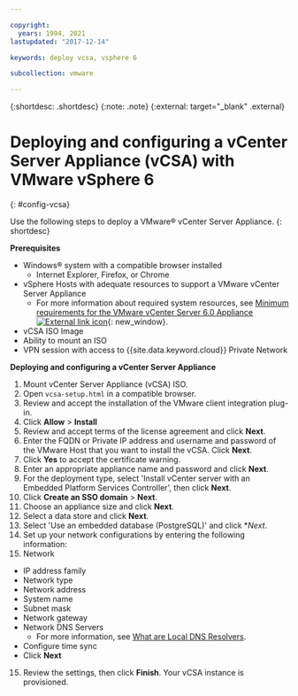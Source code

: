 ```yaml
---

copyright:
  years: 1994, 2021
lastupdated: "2017-12-14"

keywords: deploy vcsa, vsphere 6

subcollection: vmware

---
```


{:shortdesc: .shortdesc}
{:note: .note}
{:external: target="_blank" .external} 

# Deploying and configuring a vCenter Server Appliance (vCSA) with VMware vSphere 6
{: #config-vcsa}

Use the following steps to deploy a VMware&reg; vCenter Server Appliance.
{: shortdesc}

**Prerequisites**
* Windows&reg; system with a compatible browser installed
  * Internet Explorer, Firefox, or Chrome
* vSphere Hosts with adequate resources to support a VMware vCenter Server Appliance
  * For more information about required system resources, see [Minimum requirements for the VMware vCenter Server 6.0 Appliance ![External link icon](../../icons/launch-glyph.svg "External link icon")](https://kb.vmware.com/s/article/2106572){: new_window}.
* vCSA ISO Image
* Ability to mount an ISO
* VPN session with access to {{site.data.keyword.cloud}} Private Network

**Deploying and configuring a vCenter Server Appliance**

1. Mount vCenter Server Appliance (vCSA) ISO.
2. Open `vcsa-setup.html` in a compatible browser.
3. Review and accept the installation of the VMware client integration plug-in.
4. Click **Allow** > **Install**
5. Review and accept terms of the license agreement and click **Next**.
6. Enter the FQDN or Private IP address and username and password of the VMware Host that you want to install the vCSA. Click **Next**.
7. Click **Yes** to accept the certificate warning.
8. Enter an appropriate appliance name and password and click **Next**.
9. For the deployment type, select 'Install vCenter server with an Embedded Platform Services Controller', then click **Next**.
10. Click **Create an SSO domain** > **Next**. 
11. Choose an appliance size and click **Next**.
12. Select a data store and click **Next**.
13. Select 'Use an embedded database (PostgreSQL)' and click **Next*.
14. Set up your network configurations by entering the following information:
  1. Network
  * IP address family
  * Network type
  * Network address
  * System name
  * Subnet mask
  * Network gateway
  * Network DNS Servers
      * For more information, see [What are Local DNS Resolvers](/docs/dns?topic=dns-dns-faq#what-are-the-local-dns-resolvers-).
  * Configure time sync
  * Click **Next**
15. Review the settings, then click **Finish**. Your vCSA instance is provisioned.

